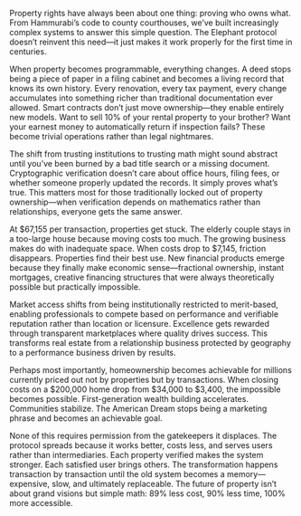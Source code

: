 
Property rights have always been about one thing: proving who owns what. From Hammurabi’s code to county courthouses, we’ve built increasingly complex systems to answer this simple question. The Elephant protocol doesn’t reinvent this need—it just makes it work properly for the first time in centuries.

When property becomes programmable, everything changes. A deed stops being a piece of paper in a filing cabinet and becomes a living record that knows its own history. Every renovation, every tax payment, every change accumulates into something richer than traditional documentation ever allowed. Smart contracts don’t just move ownership—they enable entirely new models. Want to sell 10% of your rental property to your brother? Want your earnest money to automatically return if inspection fails? These become trivial operations rather than legal nightmares.

The shift from trusting institutions to trusting math might sound abstract until you’ve been burned by a bad title search or a missing document. Cryptographic verification doesn’t care about office hours, filing fees, or whether someone properly updated the records. It simply proves what’s true. This matters most for those traditionally locked out of property ownership—when verification depends on mathematics rather than relationships, everyone gets the same answer.

At $67,155 per transaction, properties get stuck. The elderly couple stays in a too-large house because moving costs too much. The growing business makes do with inadequate space. When costs drop to $7,145, friction disappears. Properties find their best use. New financial products emerge because they finally make economic sense—fractional ownership, instant mortgages, creative financing structures that were always theoretically possible but practically impossible.

Market access shifts from being institutionally restricted to merit-based, enabling professionals to compete based on performance and verifiable reputation rather than location or licensure. Excellence gets rewarded through transparent marketplaces where quality drives success. This transforms real estate from a relationship business protected by geography to a performance business driven by results.

Perhaps most importantly, homeownership becomes achievable for millions currently priced out not by properties but by transactions. When closing costs on a $200,000 home drop from $34,000 to $3,400, the impossible becomes possible. First-generation wealth building accelerates. Communities stabilize. The American Dream stops being a marketing phrase and becomes an achievable goal.

None of this requires permission from the gatekeepers it displaces. The protocol spreads because it works better, costs less, and serves users rather than intermediaries. Each property verified makes the system stronger. Each satisfied user brings others. The transformation happens transaction by transaction until the old system becomes a memory—expensive, slow, and ultimately replaceable. The future of property isn’t about grand visions but simple math: 89% less cost, 90% less time, 100% more accessible.

